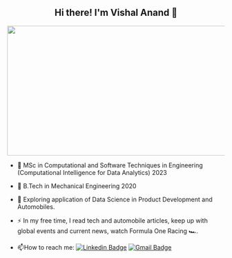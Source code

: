 <div id="header" align="center">
<h2>
Hi there! I'm  Vishal Anand 👋
</h2>
</div> 

<div align="center">
  <img src="https://media.giphy.com/media/dWesBcTLavkZuG35MI/giphy.gif" width="600" height="300"/>
</div>

- :book: MSc in Computational and Software Techniques in Engineering (Computational Intelligence for Data Analytics) 2023
- :book: B.Tech in Mechanical Engineering 2020

- :seedling: Exploring application of Data Science in Product Development and Automobiles.

- :zap: In my free time, I read tech and automobile articles, keep up with global events and current news, watch Formula One Racing :racing_car:.

- :mailbox:How to reach me: [![Linkedin Badge](https://img.shields.io/badge/-Vishal_Anand_Vasudevan-blue?style=flat&logo=Linkedin&logoColor=white)]([your-linkedin-url](https://www.linkedin.com/in/vishal-anand-v/)) [![Gmail Badge](https://img.shields.io/badge/Gmail-D14836?style=for-the-badge&logo=gmail&logoColor=white)](mailto:vishal97ad@gmail.com)

<!--
**VishalAnandV/VishalAnandV** is a ✨ _special_ ✨ repository because its `README.md` (this file) appears on your GitHub profile.

Here are some ideas to get you started:

- 🔭 I’m currently working on ...
- 🌱 I’m currently learning ...
- 👯 I’m looking to collaborate on ...
- 🤔 I’m looking for help with ...
- 💬 Ask me about ...
- 📫 How to reach me: ...
- 😄 Pronouns: ...
- ⚡ Fun fact: ...
-->
